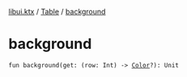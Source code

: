 [libui.ktx](../index.md) / [Table](index.md) / [background](./background.md)

# background

`fun background(get: (row: Int) -> `[`Color`](../-color/index.md)`?): Unit`